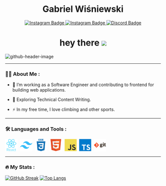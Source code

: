 <div id="header" align="center">
  <h1>Gabriel Wiśniewski</h1>

</div>




<div id="badges" align="center">

 <a href="https://portfolio-gabrli.vercel.app/">
   <img src="https://img.shields.io/badge/Website-violet?style=for-the-badge&website&logoColor=white" alt="Instagram Badge"/>
 </a>

 <a href="https://www.instagram.com/gabrl18/">
   <img src="https://img.shields.io/badge/Instagram-gold?style=for-the-badge&logo=instagram&logoColor=white" alt="Instagram Badge"/>
 </a>
 <a href="https://discord.com/invite/r83JcYSp">
   <img src="https://img.shields.io/badge/Discord-blue?style=for-the-badge&logo=discord&logoColor=white" alt="Discord Badge"/>
 </a>

 
 
 
</div>

<h1 align="center">
  hey there
  <img src="https://media.giphy.com/media/hvRJCLFzcasrR4ia7z/giphy.gif" width="30px"/>
</h1>

![github-header-image](https://github.com/Gabrli/Gabrli/assets/110058841/e8a5205a-8a2b-4198-8788-a39565b0d7e4)


---

### :man_technologist: About Me :
- :telescope: I’m working as a Software Engineer and contributing to frontend  for building web applications.

- :seedling: Exploring Technical Content Writing.

- :zap: In my free time, I love climbing and other sports.



---

### :hammer_and_wrench: Languages and Tools :

<div>
 
  <img src="https://github.com/devicons/devicon/blob/master/icons/react/react-original-wordmark.svg" title="React" alt="React" width="40" height="40"/>&nbsp;
  <img src="https://github.com/devicons/devicon/blob/master/icons/tailwindcss/tailwindcss-plain.svg" title="React" alt="React" width="40" height="40"/>&nbsp;
  <img src="https://github.com/devicons/devicon/blob/master/icons/css3/css3-plain-wordmark.svg"  title="CSS3" alt="CSS" width="40" height="40"/>&nbsp;
  <img src="https://github.com/devicons/devicon/blob/master/icons/html5/html5-original.svg" title="HTML5" alt="HTML" width="40" height="40"/>&nbsp;
  <img src="https://github.com/devicons/devicon/blob/master/icons/javascript/javascript-original.svg" title="JavaScript" alt="JavaScript" width="40" height="40"/>&nbsp;
  <img src="https://github.com/devicons/devicon/blob/master/icons/typescript/typescript-original.svg" title="TypeScript" alt="TypeScript" width="40" height="40"/>&nbsp;
   <img src="https://github.com/devicons/devicon/blob/master/icons/git/git-original-wordmark.svg" title="Git" alt="Git" width="40" height="40" />
   

  
</div>


---

### :fire: My Stats :
[![GitHub Streak](http://github-readme-streak-stats.herokuapp.com?user=Gabrli)](https://git.io/streak-stats)
[![Top Langs](https://github-readme-stats.vercel.app/api/top-langs/?username=Gabrli)](https://github.com/anuraghazra/github-readme-stats)

